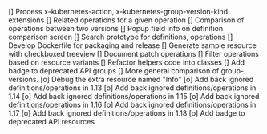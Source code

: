 [] Process x-kubernetes-action, x-kubernetes-group-version-kind extensions
[] Related operations for a given operation
[] Comparison of operations between two versions
[] Popup field info on definition comparison screen
[] Search prototype for definitions, operations
[] Develop Dockerfile for packaging and release
[] Generate sample resource with checkboxed treeview
[] Document patch operations
[] Filter operations based on resource variants
[] Refactor helpers code into classes
[] Add badge to deprecated API groups
[] More general comparison of group-versions.
[o] Debug the extra resource named "Info"
[o] Add back ignored definitions/operations in 1.13
[o] Add back ignored definitions/operations in 1.14
[o] Add back ignored definitions/operations in 1.15
[o] Add back ignored definitions/operations in 1.16
[o] Add back ignored definitions/operations in 1.17
[o] Add back ignored definitions/operations in 1.18
[o] Add badge to deprecated API resources
